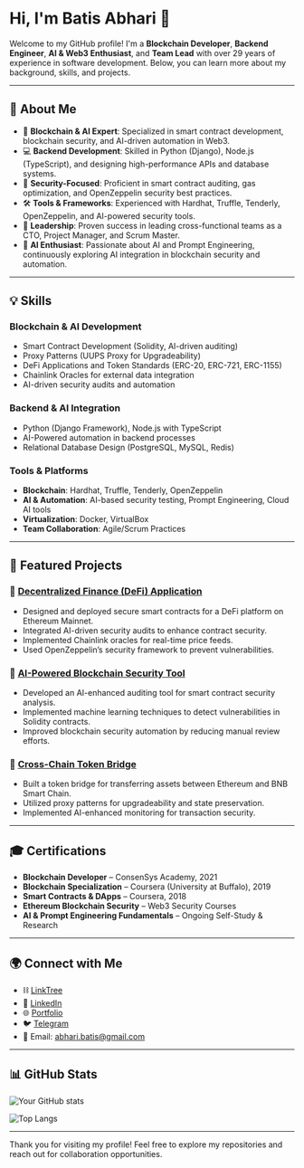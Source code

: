 # Hi, I'm Batis Abhari 👋

Welcome to my GitHub profile! I'm a **Blockchain Developer**, **Backend Engineer**, **AI & Web3 Enthusiast**, and **Team Lead** with over 29 years of experience in software development. Below, you can learn more about my background, skills, and projects.

---

## 🚀 About Me

- 🔗 **Blockchain & AI Expert**: Specialized in smart contract development, blockchain security, and AI-driven automation in Web3.
- 💻 **Backend Development**: Skilled in Python (Django), Node.js (TypeScript), and designing high-performance APIs and database systems.
- 🔐 **Security-Focused**: Proficient in smart contract auditing, gas optimization, and OpenZeppelin security best practices.
- 🛠️ **Tools & Frameworks**: Experienced with Hardhat, Truffle, Tenderly, OpenZeppelin, and AI-powered security tools.
- 🧩 **Leadership**: Proven success in leading cross-functional teams as a CTO, Project Manager, and Scrum Master.
- 🤖 **AI Enthusiast**: Passionate about AI and Prompt Engineering, continuously exploring AI integration in blockchain security and automation.

---

## 💡 Skills

### Blockchain & AI Development
- Smart Contract Development (Solidity, AI-driven auditing)
- Proxy Patterns (UUPS Proxy for Upgradeability)
- DeFi Applications and Token Standards (ERC-20, ERC-721, ERC-1155)
- Chainlink Oracles for external data integration
- AI-driven security audits and automation

### Backend & AI Integration
- Python (Django Framework), Node.js with TypeScript
- AI-Powered automation in backend processes
- Relational Database Design (PostgreSQL, MySQL, Redis)

### Tools & Platforms
- **Blockchain**: Hardhat, Truffle, Tenderly, OpenZeppelin
- **AI & Automation**: AI-based security testing, Prompt Engineering, Cloud AI tools
- **Virtualization**: Docker, VirtualBox
- **Team Collaboration**: Agile/Scrum Practices

---

## 📂 Featured Projects

### 🏦 [Decentralized Finance (DeFi) Application](#)
- Designed and deployed secure smart contracts for a DeFi platform on Ethereum Mainnet.
- Integrated AI-driven security audits to enhance contract security.
- Implemented Chainlink oracles for real-time price feeds.
- Used OpenZeppelin’s security framework to prevent vulnerabilities.

### 🤖 [AI-Powered Blockchain Security Tool](#)
- Developed an AI-enhanced auditing tool for smart contract security analysis.
- Implemented machine learning techniques to detect vulnerabilities in Solidity contracts.
- Improved blockchain security automation by reducing manual review efforts.

### 🔗 [Cross-Chain Token Bridge](#)
- Built a token bridge for transferring assets between Ethereum and BNB Smart Chain.
- Utilized proxy patterns for upgradeability and state preservation.
- Implemented AI-enhanced monitoring for transaction security.

---

## 🎓 Certifications

- **Blockchain Developer** – ConsenSys Academy, 2021
- **Blockchain Specialization** – Coursera (University at Buffalo), 2019
- **Smart Contracts & DApps** – Coursera, 2018
- **Ethereum Blockchain Security** – Web3 Security Courses
- **AI & Prompt Engineering Fundamentals** – Ongoing Self-Study & Research

---

## 🌍 Connect with Me

- ⛓️ [LinkTree](https://linktr.ee/batis.abhari)
- 💼 [LinkedIn](https://www.linkedin.com/in/batisabhari)
- 🌐 [Portfolio](https://bold.pro/my/batis-abhari/194r)
- 🐦 [Telegram](https://t.me/Batees)
- 📧 Email: [abhari.batis@gmail.com](mailto:abhari.batis@gmail.com)

---

## 📊 GitHub Stats

![Your GitHub stats](https://github-readme-stats.vercel.app/api?username=baties&show_icons=true&theme=radical)

![Top Langs](https://github-readme-stats.vercel.app/api/top-langs/?username=baties&layout=compact&theme=radical)

---

Thank you for visiting my profile! Feel free to explore my repositories and reach out for collaboration opportunities.
